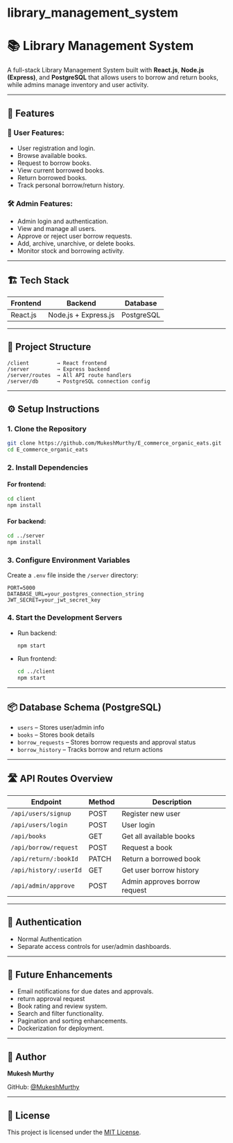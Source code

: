 # library_management_system
# 📚 Library Management System

A full-stack Library Management System built with **React.js**, **Node.js (Express)**, and **PostgreSQL** that allows users to borrow and return books, while admins manage inventory and user activity.

---

## 🚀 Features

### 👤 User Features:
- User registration and login.
- Browse available books.
- Request to borrow books.
- View current borrowed books.
- Return borrowed books.
- Track personal borrow/return history.

### 🛠️ Admin Features:
- Admin login and authentication.
- View and manage all users.
- Approve or reject user borrow requests.
- Add, archive, unarchive, or delete books.
- Monitor stock and borrowing activity.

---

## 🏗️ Tech Stack

| Frontend        | Backend             | Database   |
|----------------|---------------------|------------|
| React.js        | Node.js + Express.js | PostgreSQL |

---

## 📁 Project Structure

```
/client         → React frontend
/server         → Express backend
/server/routes  → All API route handlers
/server/db      → PostgreSQL connection config
```

---

## ⚙️ Setup Instructions

### 1. Clone the Repository
```bash
git clone https://github.com/MukeshMurthy/E_commerce_organic_eats.git
cd E_commerce_organic_eats
```

### 2. Install Dependencies

#### For frontend:
```bash
cd client
npm install
```

#### For backend:
```bash
cd ../server
npm install
```

### 3. Configure Environment Variables

Create a `.env` file inside the `/server` directory:
```
PORT=5000
DATABASE_URL=your_postgres_connection_string
JWT_SECRET=your_jwt_secret_key
```

### 4. Start the Development Servers

- Run backend:
  ```bash
  npm start
  ```

- Run frontend:
  ```bash
  cd ../client
  npm start
  ```

---

## 📦 Database Schema (PostgreSQL)

- `users` – Stores user/admin info
- `books` – Stores book details
- `borrow_requests` – Stores borrow requests and approval status
- `borrow_history` – Tracks borrow and return actions

---

## 🛣️ API Routes Overview

| Endpoint | Method | Description |
|----------|--------|-------------|
| `/api/users/signup` | POST | Register new user |
| `/api/users/login`  | POST | User login |
| `/api/books` | GET | Get all available books |
| `/api/borrow/request` | POST | Request a book |
| `/api/return/:bookId` | PATCH | Return a borrowed book |
| `/api/history/:userId` | GET | Get user borrow history |
| `/api/admin/approve` | POST | Admin approves borrow request |

---

## 🔐 Authentication

- Normal Authentication 
- Separate access controls for user/admin dashboards.

---

## 🧠 Future Enhancements

- Email notifications for due dates and approvals.
- return approval request
- Book rating and review system.
- Search and filter functionality.
- Pagination and sorting enhancements.
- Dockerization for deployment.

---

## 📌 Author

**Mukesh Murthy**

GitHub: [@MukeshMurthy](https://github.com/MukeshMurthy)

---

## 📜 License

This project is licensed under the [MIT License](LICENSE).


